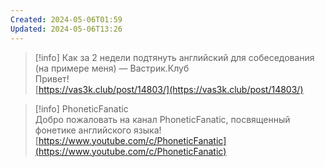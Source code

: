 ```yaml
---
Created: 2024-05-06T01:59
Updated: 2024-05-06T13:26
---
```

> [!info] Как за 2 недели подтянуть английский для собеседования (на примере меня) — Вастрик.Клуб  
> Привет!  
> [https://vas3k.club/post/14803/](https://vas3k.club/post/14803/)  

> [!info] PhoneticFanatic  
> Добро пожаловать на канал PhoneticFanatic, посвященный фонетике английского языка!  
> [https://www.youtube.com/c/PhoneticFanatic](https://www.youtube.com/c/PhoneticFanatic)
